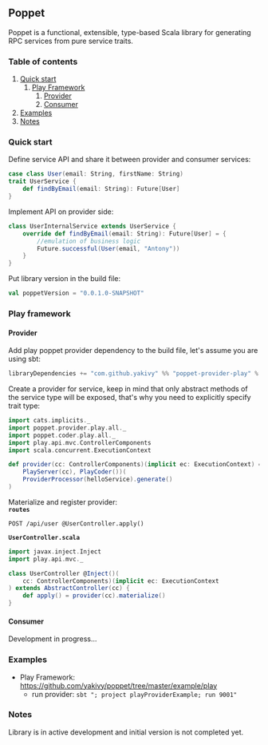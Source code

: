 ## Poppet
Poppet is a functional, extensible, type-based Scala library for generating RPC services from pure service traits.

### Table of contents
1. [Quick start](#quick-start)
    1. [Play Framework](#play-framework)
        1. [Provider](#provider)
        1. [Consumer](#consumer)
1. [Examples](#examples)
1. [Notes](#notes)

### Quick start
Define service API and share it between provider and consumer services:
```scala
case class User(email: String, firstName: String)
trait UserService {
    def findByEmail(email: String): Future[User]
}
```
Implement API on provider side:
```scala
class UserInternalService extends UserService {
    override def findByEmail(email: String): Future[User] = {
        //emulation of business logic
        Future.successful(User(email, "Antony"))
    }
}
```
Put library version in the build file:
```scala
val poppetVersion = "0.0.1.0-SNAPSHOT"
```

### Play framework
#### Provider
Add play poppet provider dependency to the build file, let's assume you are using sbt:
```scala
libraryDependencies += "com.github.yakivy" %% "poppet-provider-play" % poppetVersion
```
Create a provider for service, keep in mind that only abstract methods of the service type will be exposed, that's why you need to explicitly specify trait type:
```scala
import cats.implicits._
import poppet.provider.play.all._
import poppet.coder.play.all._
import play.api.mvc.ControllerComponents
import scala.concurrent.ExecutionContext

def provider(cc: ControllerComponents)(implicit ec: ExecutionContext) = Provider(
    PlayServer(cc), PlayCoder())(
    ProviderProcessor(helloService).generate()
)
```
Materialize and register provider:  
**`routes`**
```
POST /api/user @UserController.apply()
```
**`UserController.scala`**  
```scala
import javax.inject.Inject
import play.api.mvc._

class UserController @Inject()(
    cc: ControllerComponents)(implicit ec: ExecutionContext
) extends AbstractController(cc) {
    def apply() = provider(cc).materialize()
}
```

#### Consumer
Development in progress...

### Examples
- Play Framework: https://github.com/yakivy/poppet/tree/master/example/play
    - run provider: `sbt "; project playProviderExample; run 9001"`

### Notes
Library is in active development and initial version is not completed yet.